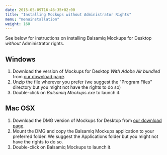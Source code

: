 ```yaml
---
date: 2015-05-09T16:46:35+02:00
title: "Installing Mockups without Administrator Rights"
menu: "menuinstallation"
weight: 160
---
```

See below for instructions on installing Balsamiq Mockups for Desktop *without* Administrator rights.

## Windows

1.  Download the version of Mockups for Desktop _With Adobe Air bundled_ from [our download page](https://balsamiq.com/download).
2.  Unzip the file wherever you prefer (we suggest the "Program Files" directory but you might not have the rights to do so)
3.  Double-click on _Balsamiq Mockups.exe_ to launch it.


## Mac OSX

1.  Download the DMG version of Mockups for Desktop from [our download page](https://balsamiq.com/download).
2.  Mount the DMG and copy the Balsamiq Mockups application to your preferred folder. We suggest the Applications folder but you might not have the rights to do so.
3.  Double-click on Balsamiq Mockups to launch it.